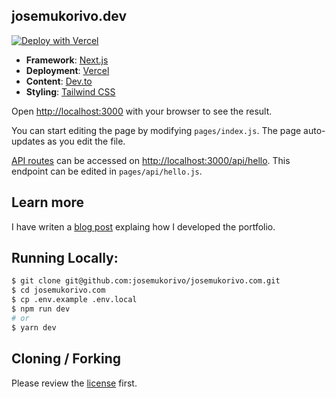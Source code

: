 ## josemukorivo.dev


[![Deploy with Vercel](https://vercel.com/button)](https://vercel.com/new/git/external?repository-url=https://github.com/josemukorivo/josemukorivo.dev)


- **Framework**: [Next.js](https://nextjs.org/)
- **Deployment**: [Vercel](https://vercel.com)
- **Content**: [Dev.to](https://dev.to)
- **Styling**: [Tailwind CSS](https://tailwindcss.com/)

Open [http://localhost:3000](http://localhost:3000) with your browser to see the result.

You can start editing the page by modifying `pages/index.js`. The page auto-updates as you edit the file.

[API routes](https://nextjs.org/docs/api-routes/introduction) can be accessed on [http://localhost:3000/api/hello](http://localhost:3000/api/hello). This endpoint can be edited in `pages/api/hello.js`.

## Learn more

I have writen a [blog post]() explaing how I developed the portfolio.

## Running Locally:

```bash
$ git clone git@github.com:josemukorivo/josemukorivo.com.git
$ cd josemukorivo.com
$ cp .env.example .env.local
$ npm run dev
# or
$ yarn dev
```

## Cloning / Forking

Please review the [license](https://github.com/josemukorivo/josemukorivo.com/blob/main/LICENCE) first.

